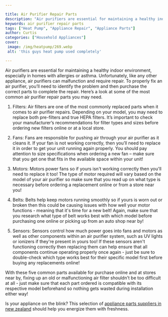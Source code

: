 ```yaml
---

title: Air Purifier Repair Parts
description: "Air purifiers are essential for maintaining a healthy indoor environment, especially in homes with allergies or asthma. Unfortunat...you wont regret reading on"
keywords: air purifier repair parts
tags: ["Heat Pump", "Appliance Repair", "Appliance Parts"]
author: Curtis
categories: ["Household Appliances"]
cover: 
 image: /img/heatpump/269.webp
 alt: 'this guys heat pump used completely'

---
```


Air purifiers are essential for maintaining a healthy indoor environment, especially in homes with allergies or asthma. Unfortunately, like any other appliance, air purifiers can malfunction and require repair. To properly fix an air purifier, you’ll need to identify the problem and then purchase the correct parts to complete the repair. Here’s a look at some of the most common air purifier repair parts you may need.

1. Filters: Air filters are one of the most commonly replaced parts when it comes to air purifier repairs. Depending on your model, you may need to replace both pre-filters and true HEPA filters. It’s important to check your manufacturer’s recommendations for filter types and sizes before ordering new filters online or at a local store.

2. Fans: Fans are responsible for pushing air through your air purifier as it cleans it. If your fan is not working correctly, then you’ll need to replace it in order to get your unit running again properly. You should pay attention to size specifications when ordering a new fan – make sure that you get one that fits in the available space within your unit! 

3. Motors: Motors power fans so if yours isn't working correctly then you'll need to replace it too! The type of motor required will vary based on the model of your air purifier so make sure that you read up on what type is necessary before ordering a replacement online or from a store near you! 

4. Belts: Belts help keep motors running smoothly so if yours is worn out or broken then this could be causing issues with how well your motor functions - meaning that it's time for a new belt! Again, make sure that you research what type of belt works best with which model before purchasing one online or picking up from an auto shop near by! 

5. Sensors: Sensors control how much power goes into fans and motors as well as other components within an air purifier system, such as UV lights or ionizers if they're present in yours too! If these sensors aren't functioning correctly then replacing them can help ensure that all components continue operating properly once again - just be sure to double-check which type works best for their specific model first before buying any replacements online! 

With these five common parts available for purchase online and at stores near by, fixing up an old or malfunctioning air filter shouldn't be too difficult at all - just make sure that each part ordered is compatible with its respective model beforehand so nothing gets wasted during installation either way!

Is your appliance on the blink? This selection of <a href="/pages/appliance-parts-suppliers/">appliance parts suppliers in new zealand</a> should help you energize them with freshness.